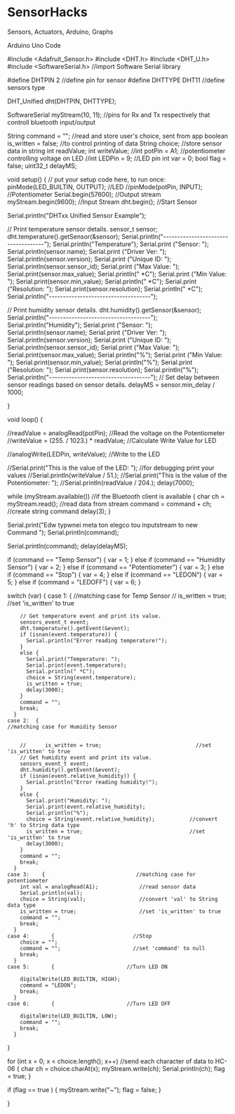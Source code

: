 # SensorHacks
Sensors, Actuators, Arduino, Graphs

Arduino Uno Code

#include <Adafruit_Sensor.h>
#include <DHT.h>
#include <DHT_U.h>
#include <SoftwareSerial.h>       //import Software Serial library

#define DHTPIN  2                 //define pin for sensor
#define DHTTYPE DHT11             //define sensors type

DHT_Unified dht(DHTPIN, DHTTYPE);

SoftwareSerial myStream(10, 11);  //pins for Rx and Tx respectively that controll bluetooth input/output

String command = "";              //read and store user's choice, sent from app
boolean is_written = false;       //to control printing of data
String choice;                    //store sensor data in string
int readValue;
int writeValue;
//int potPin = A1;                  //potentiometer controlling voltage on LED
//int LEDPin = 9;                   //LED pin
int var = 0;
bool flag = false;
uint32_t delayMS;

void setup() {
  // put your setup code here, to run once:
  pinMode(LED_BUILTIN, OUTPUT);       //LED
  //pinMode(potPin, INPUT);        //Potentiometer
  Serial.begin(57600);           //Output stream
  myStream.begin(9600);          //Input Stream
  dht.begin();                   //Start Sensor

  Serial.println("DHTxx Unified Sensor Example");

  // Print temperature sensor details.
  sensor_t sensor;
  dht.temperature().getSensor(&sensor);
  Serial.println("------------------------------------");
  Serial.println("Temperature");
  Serial.print  ("Sensor:       "); Serial.println(sensor.name);
  Serial.print  ("Driver Ver:   "); Serial.println(sensor.version);
  Serial.print  ("Unique ID:    "); Serial.println(sensor.sensor_id);
  Serial.print  ("Max Value:    "); Serial.print(sensor.max_value); Serial.println(" *C");
  Serial.print  ("Min Value:    "); Serial.print(sensor.min_value); Serial.println(" *C");
  Serial.print  ("Resolution:   "); Serial.print(sensor.resolution); Serial.println(" *C");
  Serial.println("------------------------------------");

  // Print humidity sensor details.
  dht.humidity().getSensor(&sensor);
  Serial.println("------------------------------------");
  Serial.println("Humidity");
  Serial.print  ("Sensor:       "); Serial.println(sensor.name);
  Serial.print  ("Driver Ver:   "); Serial.println(sensor.version);
  Serial.print  ("Unique ID:    "); Serial.println(sensor.sensor_id);
  Serial.print  ("Max Value:    "); Serial.print(sensor.max_value); Serial.println("%");
  Serial.print  ("Min Value:    "); Serial.print(sensor.min_value); Serial.println("%");
  Serial.print  ("Resolution:   "); Serial.print(sensor.resolution); Serial.println("%");
  Serial.println("------------------------------------");
  // Set delay between sensor readings based on sensor details.
  delayMS = sensor.min_delay / 1000;

}

void loop() {

  //readValue = analogRead(potPin);                       //Read the voltage on the Potentiometer
  //writeValue =  (255. / 1023.) * readValue;             //Calculate Write Value for LED

  //analogWrite(LEDPin, writeValue);                      //Write to the LED

  //Serial.print("This is the value of the LED: ");       //for debugging print your values
  //Serial.println(writeValue / 51.);
  //Serial.print("This is the value of the Potentiometer: ");
  //Serial.println(readValue / 204.);
  delay(7000);

  while (myStream.available())    //if the Bluetooth client is available
  {
    char ch = myStream.read();    //read data from stream
    command = command + ch;       //create string command
    delay(3);
  }

  Serial.print("Edw typwnei meta ton elegco tou inputstream to new Command ");
  Serial.println(command);


  Serial.println(command);
  delay(delayMS);

  if (command == "Temp Sensor") {
    var = 1;
  } else if (command == "Humidity Sensor") {
    var = 2;
  } else if (command == "Potentiometer") {
    var = 3;
  } else if (command == "Stop") {
    var = 4;
  } else if (command == "LEDON") {
    var = 5;
  } else if (command = "LEDOFF") {
    var = 6;
  }

  switch (var) {
    case 1:   {                                              //matching case for Temp Sensor
        //      is_written = true;                             //set 'is_written' to true


        // Get temperature event and print its value.
        sensors_event_t event;
        dht.temperature().getEvent(&event);
        if (isnan(event.temperature)) {
          Serial.println("Error reading temperature!");
        }
        else {
          Serial.print("Temperature: ");
          Serial.print(event.temperature);
          Serial.println(" *C");
          choice = String(event.temperature);
          is_written = true;
          delay(3000);
        }
        command = "";
        break;
      }
    case 2:  {                                                   //matching case for Humidity Sensor


        //      is_written = true;                              //set 'is_written' to true
        // Get humidity event and print its value.
        sensors_event_t event;
        dht.humidity().getEvent(&event);
        if (isnan(event.relative_humidity)) {
          Serial.println("Error reading humidity!");
        }
        else {
          Serial.print("Humidity: ");
          Serial.print(event.relative_humidity);
          Serial.println("%");
          choice = String(event.relative_humidity);           //convert 'h' to String data type
          is_written = true;                                  //set 'is_written' to true
          delay(3000);
        }
        command = "";
        break;
      }
    case 3:    {                             //matching case for potentiometer
        int val = analogRead(A1);             //read sensor data
        Serial.println(val);
        choice = String(val);                 //convert 'val' to String data type
        is_written = true;                    //set 'is_written' to true
        command = "";
        break;
      }
    case 4:       {                         //Stop
        choice = "";
        command = "";                       //set 'command' to null
        break;
      }
    case 5:       {                       //Turn LED ON
       
        digitalWrite(LED_BUILTIN, HIGH);
        command = "LEDON";
        break;
      }
    case 6:       {                       //Turn LED OFF
  
        digitalWrite(LED_BUILTIN, LOW);
        command = "";
        break;
      }
  }

  for (int x = 0; x < choice.length(); x++) //send each character of data to HC-06
  {
    char ch = choice.charAt(x);
    myStream.write(ch);
    Serial.println(ch);
    flag = true;
  }

  if (flag == true ) {
    myStream.write("~");
    flag = false;
  }

}

